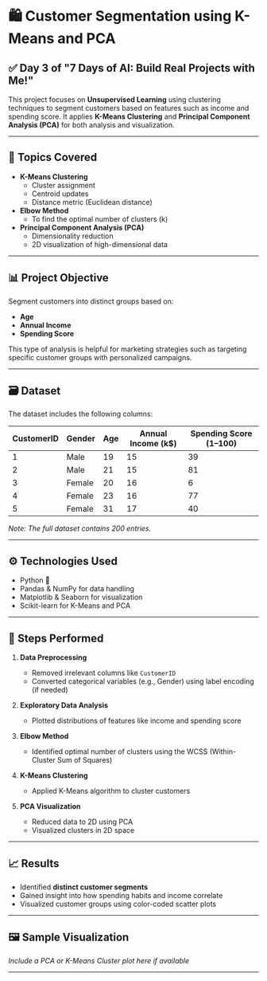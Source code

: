 # 🛍️ Customer Segmentation using K-Means and PCA

## ✅ Day 3 of "7 Days of AI: Build Real Projects with Me!"

This project focuses on **Unsupervised Learning** using clustering techniques to segment customers based on features such as income and spending score. It applies **K-Means Clustering** and **Principal Component Analysis (PCA)** for both analysis and visualization.

---

## 🎯 Topics Covered

- **K-Means Clustering**
  - Cluster assignment
  - Centroid updates
  - Distance metric (Euclidean distance)
- **Elbow Method**
  - To find the optimal number of clusters (k)
- **Principal Component Analysis (PCA)**
  - Dimensionality reduction
  - 2D visualization of high-dimensional data

---

## 📊 Project Objective

Segment customers into distinct groups based on:
- **Age**
- **Annual Income**
- **Spending Score**

This type of analysis is helpful for marketing strategies such as targeting specific customer groups with personalized campaigns.

---

## 🗃️ Dataset

The dataset includes the following columns:

| CustomerID | Gender | Age | Annual Income (k$) | Spending Score (1–100) |
|------------|--------|-----|---------------------|--------------------------|
| 1          | Male   | 19  | 15                  | 39                       |
| 2          | Male   | 21  | 15                  | 81                       |
| 3          | Female | 20  | 16                  | 6                        |
| 4          | Female | 23  | 16                  | 77                       |
| 5          | Female | 31  | 17                  | 40                       |

*Note: The full dataset contains 200 entries.*

---

## ⚙️ Technologies Used

- Python 🐍
- Pandas & NumPy for data handling
- Matplotlib & Seaborn for visualization
- Scikit-learn for K-Means and PCA

---

## 📌 Steps Performed

1. **Data Preprocessing**
   - Removed irrelevant columns like `CustomerID`
   - Converted categorical variables (e.g., Gender) using label encoding (if needed)

2. **Exploratory Data Analysis**
   - Plotted distributions of features like income and spending score

3. **Elbow Method**
   - Identified optimal number of clusters using the WCSS (Within-Cluster Sum of Squares)

4. **K-Means Clustering**
   - Applied K-Means algorithm to cluster customers

5. **PCA Visualization**
   - Reduced data to 2D using PCA
   - Visualized clusters in 2D space

---

## 📈 Results

- Identified **distinct customer segments**
- Gained insight into how spending habits and income correlate
- Visualized customer groups using color-coded scatter plots

---

## 🖼️ Sample Visualization

*Include a PCA or K-Means Cluster plot here if available*

---
